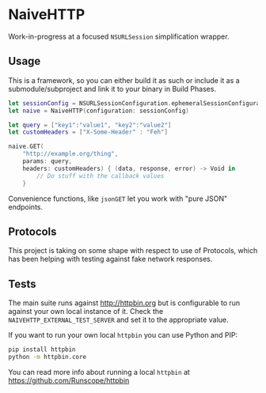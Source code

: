 # NaiveHTTP

Work-in-progress at a focused `NSURLSession` simplification wrapper.

## Usage

This is a framework, so you can either build it as such or include it as a submodule/subproject and link it to your binary in Build Phases.

```swift
let sessionConfig = NSURLSessionConfiguration.ephemeralSessionConfiguration()
let naive = NaiveHTTP(configuration: sessionConfig)

let query = ["key1":"value1", "key2":"value2"]
let customHeaders = ["X-Some-Header" : "Feh"]

naive.GET(
    "http://example.org/thing", 
    params: query,
    headers: customHeaders) { (data, response, error) -> Void in
        // Do stuff with the callback values
    }
```

Convenience functions, like `jsonGET` let you work with "pure JSON" endpoints.

## Protocols

This project is taking on some shape with respect to use of Protocols, which has been helping with testing against fake network responses.

## Tests

The main suite runs against <http://httpbin.org> but is configurable to run against your own local instance of it. Check the `NAIVEHTTP_EXTERNAL_TEST_SERVER` and set it to the appropriate value.

If you want to run your own local `httpbin` you can use Python and PIP:

```sh
pip install httpbin
python -m httpbin.core
```

You can read more info about running a local `httpbin` at <https://github.com/Runscope/httpbin>


